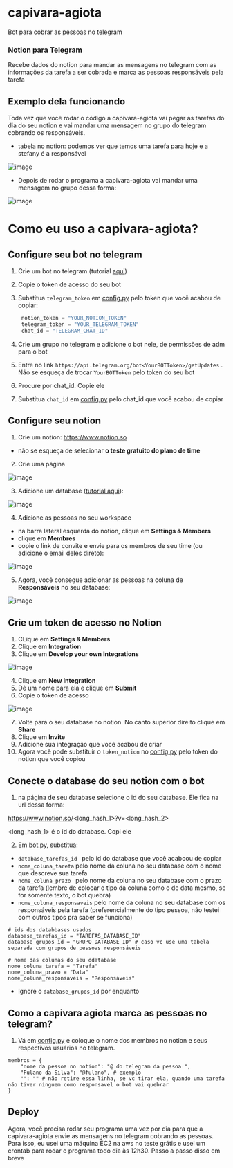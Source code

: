 # capivara-agiota

Bot para cobrar as pessoas no telegram

### Notion para Telegram
Recebe dados do notion para mandar as mensagens no telegram com as informações da tarefa a ser cobrada e marca as pessoas responsáveis pela tarefa
 
## Exemplo dela funcionando
Toda vez que você rodar o código a capivara-agiota vai pegar as tarefas do dia do seu notion e vai mandar uma mensagem no grupo do telegram cobrando os responsáveis.
- tabela no notion: podemos ver que temos uma tarefa para hoje e a stefany é a responsável

![image](https://user-images.githubusercontent.com/40060993/152910005-8240473f-fe32-4a30-9863-25b73b2a759d.png)

- Depois de rodar o programa a capivara-agiota vai mandar uma mensagem no grupo dessa forma:

![image](https://user-images.githubusercontent.com/40060993/152911453-60a47949-5e73-4e35-a79a-bd5bbda6365f.png)

 
# Como eu uso a capivara-agiota?
## Configure seu bot no telegram
1. Crie um bot no telegram (tutorial [aqui](https://sendpulse.com/knowledge-base/chatbot/create-telegram-chatbot)) 
2. Copie o token de acesso do seu bot
3. Substitua `telegram_token` em [config.py](https://github.com/stefanyramos/capivara-agiota/blob/main/config.py#L2) pelo token que você acabou de copiar:
   
   ```python
    notion_token = "YOUR_NOTION_TOKEN"
    telegram_token = "YOUR_TELEGRAM_TOKEN"
    chat_id = "TELEGRAM_CHAT_ID"
    ```

4. Crie um grupo no telegram e adicione o bot nele, de permissões de adm para o bot
5. Entre no link `https://api.telegram.org/bot<YourBOTToken>/getUpdates` . Não se esqueça de trocar `YourBOTToken` pelo token do seu bot
6. Procure por chat_id. Copie ele
7. Substitua `chat_id` em [config.py](https://github.com/stefanyramos/capivara-agiota/blob/main/config.py#L2) pelo chat_id que você acabou de copiar
    
## Configure seu notion
1. Crie um notion: https://www.notion.so
- não se esqueça de selecionar **o teste gratuito do plano de time**

2. Crie uma página 

![image](https://user-images.githubusercontent.com/40060993/152905582-298b33bf-c410-4de2-88ef-9f0d40a1b924.png)

3. Adicione um database ([tutorial aqui](https://www.notion.so/help/guides/creating-a-database)): 

![image](https://user-images.githubusercontent.com/40060993/152908146-b9a72220-2aa9-4301-9a78-4e90988e6689.png)

4. Adicione as pessoas no seu workspace
- na barra lateral esquerda do notion, clique em **Settings & Members**
- clique em **Membres**
- copie o link de convite e envie para os membros de seu time (ou adicione o email deles direto):

![image](https://user-images.githubusercontent.com/40060993/152907576-f163e818-0449-4f4a-a7d2-e94b1068c3bc.png)

5. Agora, você consegue adicionar as pessoas na coluna de **Responsáveis** no seu database:

![image](https://user-images.githubusercontent.com/40060993/152912957-fca27c3d-52dd-43c4-be03-a8860ce028bc.png)


## Crie um token de acesso no Notion

1. CLique em **Settings & Members**
2. Clique em **Integration**
3. Clique em **Develop your own Integrations**

![image](https://user-images.githubusercontent.com/40060993/152908326-290e6a9e-f9a2-4243-89ca-6e6782218797.png)

4. Clique em **New Integration**
5. Dê um nome para ela e clique em **Submit**
6. Copie o token de acesso 

![image](https://user-images.githubusercontent.com/40060993/152908609-e39e9462-50ec-4a1b-9c23-ff098746650e.png)

7. Volte para o seu database no notion. No canto superior direito clique em **Share**
8. Clique em **Invite**
9. Adicione sua integração que você acabou de criar
10. Agora você pode substituir o `token_notion` no [config.py](https://github.com/stefanyramos/capivara-agiota/blob/main/config.py#L1) pelo token do notion que você copiou


## Conecte o database do seu notion com o bot
1. na página de seu database selecione o id do seu database. Ele fica na url dessa forma:

https://www.notion.so/<long_hash_1>?v=<long_hash_2>

<long_hash_1> é o id do database. Copi ele

2. Em [bot.py](https://github.com/stefanyramos/capivara-agiota/blob/main/bot.py#L8-L15), substitua:
- `database_tarefas_id ` pelo id do database que você acaboou de copiar
- `nome_coluna_tarefa` pelo nome da coluna no seu database com o nome que descreve sua tarefa
- `nome_coluna_prazo ` pelo nome da coluna no seu database com o prazo da tarefa (lembre de colocar o tipo da coluna como o de data mesmo, se for somente texto, o bot quebra)
- `nome_coluna_responsaveis` pelo nome da coluna no seu database com os responsáveis pela tarefa (preferencialmente do tipo pessoa, não testei com outros tipos pra saber se funciona)

```
# ids dos databbases usados
database_tarefas_id = "TAREFAS_DATABASE_ID"
database_grupos_id = "GRUPO_DATABASE_ID" # caso vc use uma tabela separada com grupos de pessoas responsáveis

# nome das colunas do seu ddatabase
nome_coluna_tarefa = "Tarefa"
nome_coluna_prazo = "Data"
nome_coluna_responsaveis = "Responsáveis"
```
- Ignore o `database_grupos_id` por enquanto


## Como a capivara agiota marca as pessoas no telegram?

1. Vá em [config.py](https://github.com/stefanyramos/capivara-agiota/blob/main/config.py#L5-L9) e coloque o nome dos membros no notion e seus respectivos usuários no telegram.

```
membros = {
    "nome da pessoa no notion": "@ do telegram da pessoa ",
    "Fulano da Silva": "@fulano", # exemplo
    "": "" # não retire essa linha, se vc tirar ela, quando uma tarefa não tiver ninguem como responsavel o bot vai quebrar
}
```

## Deploy 

Agora, você precisa rodar seu programa uma vez por dia para que a capivara-agiota envie as mensagens no telegram cobrando as pessoas. Para isso, eu usei uma máquina EC2 na aws no teste grátis e usei um crontab para rodar o programa todo dia às 12h30. Passo a passo disso em breve 





